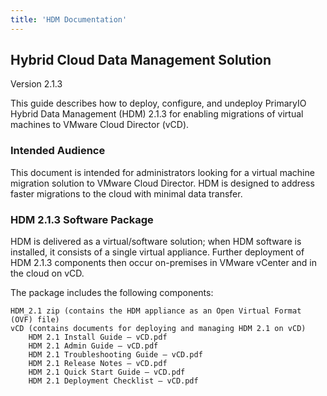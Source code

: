 ```yaml
---
title: 'HDM Documentation'
---
```


## Hybrid Cloud Data Management Solution
Version 2.1.3

This guide describes how to deploy, configure, and undeploy PrimaryIO Hybrid Data Management (HDM) 2.1.3 for enabling migrations of virtual machines to VMware Cloud Director (vCD).

### Intended Audience

This document is intended for administrators looking for a virtual machine migration solution to VMware Cloud Director. HDM is designed to address faster migrations to the cloud with minimal data transfer.

### HDM 2.1.3 Software Package

HDM is delivered as a virtual/software solution; when HDM software is installed, it consists of a single virtual appliance. Further deployment of HDM 2.1.3 components then occur on-premises in VMware vCenter and in the cloud on vCD.

The package includes the following components:

    HDM_2.1 zip (contains the HDM appliance as an Open Virtual Format (OVF) file)
    vCD (contains documents for deploying and managing HDM 2.1 on vCD)
        HDM 2.1 Install Guide – vCD.pdf
        HDM 2.1 Admin Guide – vCD.pdf
        HDM 2.1 Troubleshooting Guide – vCD.pdf
        HDM 2.1 Release Notes – vCD.pdf
        HDM 2.1 Quick Start Guide – vCD.pdf
        HDM 2.1 Deployment Checklist – vCD.pdf

